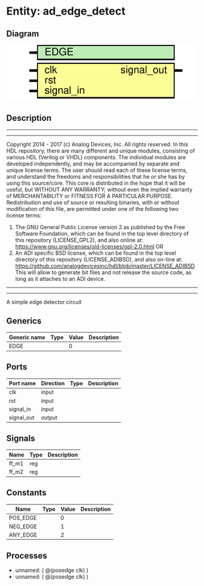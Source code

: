 # Entity: ad_edge_detect

## Diagram

![Diagram](ad_edge_detect.svg "Diagram")
## Description

***************************************************************************
 ***************************************************************************
 Copyright 2014 - 2017 (c) Analog Devices, Inc. All rights reserved.
 In this HDL repository, there are many different and unique modules, consisting
 of various HDL (Verilog or VHDL) components. The individual modules are
 developed independently, and may be accompanied by separate and unique license
 terms.
 The user should read each of these license terms, and understand the
 freedoms and responsibilities that he or she has by using this source/core.
 This core is distributed in the hope that it will be useful, but WITHOUT ANY
 WARRANTY; without even the implied warranty of MERCHANTABILITY or FITNESS FOR
 A PARTICULAR PURPOSE.
 Redistribution and use of source or resulting binaries, with or without modification
 of this file, are permitted under one of the following two license terms:
   1. The GNU General Public License version 2 as published by the
      Free Software Foundation, which can be found in the top level directory
      of this repository (LICENSE_GPL2), and also online at:
      <https://www.gnu.org/licenses/old-licenses/gpl-2.0.html>
 OR
   2. An ADI specific BSD license, which can be found in the top level directory
      of this repository (LICENSE_ADIBSD), and also on-line at:
      https://github.com/analogdevicesinc/hdl/blob/master/LICENSE_ADIBSD
      This will allow to generate bit files and not release the source code,
      as long as it attaches to an ADI device.
 ***************************************************************************
 ***************************************************************************
 A simple edge detector circuit
 
## Generics

| Generic name | Type | Value | Description |
| ------------ | ---- | ----- | ----------- |
| EDGE         |      | 0     |             |
## Ports

| Port name  | Direction | Type | Description |
| ---------- | --------- | ---- | ----------- |
| clk        | input     |      |             |
| rst        | input     |      |             |
| signal_in  | input     |      |             |
| signal_out | output    |      |             |
## Signals

| Name  | Type | Description |
| ----- | ---- | ----------- |
| ff_m1 | reg  |             |
| ff_m2 | reg  |             |
## Constants

| Name     | Type | Value | Description |
| -------- | ---- | ----- | ----------- |
| POS_EDGE |      | 0     |             |
| NEG_EDGE |      | 1     |             |
| ANY_EDGE |      | 2     |             |
## Processes
- unnamed: ( @(posedge clk) )
- unnamed: ( @(posedge clk) )
